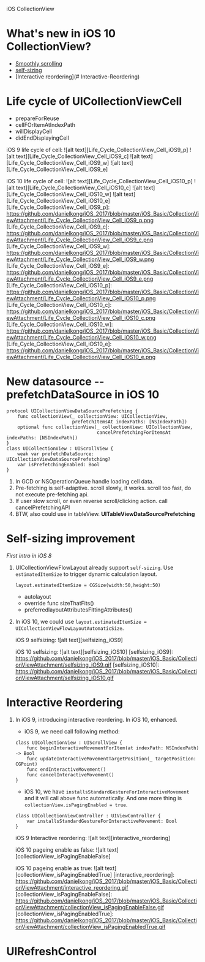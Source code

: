 iOS CollectionView

# What's new in iOS 10 CollectionView?

* [Smoothly scrolling](#Life-cycle-of-UICollectionViewCell)
* [self-sizing](#Self-sizing-improvement)
* [Interactive reordering](# Interactive-Reordering)

# Life cycle of UICollectionViewCell

* prepareForReuse
* cellFOrItemAtIndexPath
* willDisplayCell
* didEndDisplayingCell

iOS 9 life cycle of cell: 
![alt text][Life_Cycle_CollectionView_Cell_iOS9_p]
![alt text][Life_Cycle_CollectionView_Cell_iOS9_c]
![alt text][Life_Cycle_CollectionView_Cell_iOS9_w]
![alt text][Life_Cycle_CollectionView_Cell_iOS9_e]

iOS 10 life cycle of cell: 
![alt text][Life_Cycle_CollectionView_Cell_iOS10_p]
![alt text][Life_Cycle_CollectionView_Cell_iOS10_c]
![alt text][Life_Cycle_CollectionView_Cell_iOS10_w]
![alt text][Life_Cycle_CollectionView_Cell_iOS10_e]
[Life_Cycle_CollectionView_Cell_iOS9_p]: https://github.com/danielkong/iOS_2017/blob/master/iOS_Basic/CollectionViewAttachment/Life_Cycle_CollectionView_Cell_iOS9_p.png
[Life_Cycle_CollectionView_Cell_iOS9_c]: https://github.com/danielkong/iOS_2017/blob/master/iOS_Basic/CollectionViewAttachment/Life_Cycle_CollectionView_Cell_iOS9_c.png
[Life_Cycle_CollectionView_Cell_iOS9_w]: https://github.com/danielkong/iOS_2017/blob/master/iOS_Basic/CollectionViewAttachment/Life_Cycle_CollectionView_Cell_iOS9_w.png
[Life_Cycle_CollectionView_Cell_iOS9_e]: https://github.com/danielkong/iOS_2017/blob/master/iOS_Basic/CollectionViewAttachment/Life_Cycle_CollectionView_Cell_iOS9_e.png
[Life_Cycle_CollectionView_Cell_iOS10_p]: https://github.com/danielkong/iOS_2017/blob/master/iOS_Basic/CollectionViewAttachment/Life_Cycle_CollectionView_Cell_iOS10_p.png
[Life_Cycle_CollectionView_Cell_iOS10_c]: https://github.com/danielkong/iOS_2017/blob/master/iOS_Basic/CollectionViewAttachment/Life_Cycle_CollectionView_Cell_iOS10_c.png
[Life_Cycle_CollectionView_Cell_iOS10_w]: https://github.com/danielkong/iOS_2017/blob/master/iOS_Basic/CollectionViewAttachment/Life_Cycle_CollectionView_Cell_iOS10_w.png
[Life_Cycle_CollectionView_Cell_iOS10_e]: https://github.com/danielkong/iOS_2017/blob/master/iOS_Basic/CollectionViewAttachment/Life_Cycle_CollectionView_Cell_iOS10_e.png

# New datasource -- prefetchDataSource in iOS 10
```
protocol UICollectionViewDataSourcePrefetching {
    func collectionView(_ collectionView: UICollectionView,
                        prefetchItemsAt indexPaths: [NSIndexPath])
    optional func collectionView(_ collectionView: UICollectionView,
                                 cancelPrefetchingForItemsAt indexPaths: [NSIndexPath])
}
class UICollectionView : UIScrollView {
    weak var prefetchDataSource: UICollectionViewDataSourcePrefetching?
    var isPrefetchingEnabled: Bool
}
```

1. In GCD or NSOperationQueue handle loading cell data.
2. Pre-fetching is self-adaptive. scroll slowly, it works. scroll too fast, do not execute pre-fetching api.
3. If user slow scroll, or even reverse scroll/clicking action. call cancelPrefetchingAPI
4. BTW, also could use in tableView. **UITableViewDataSourcePrefetching** 

# Self-sizing improvement
_First intro in iOS 8_

1. UICollectionViewFlowLayout already support `self-sizing`. Use `estimatedItemSize` to trigger dynamic calculation layout. 
    ```
    layout.estimatedItemSize = CGSize(width:50,height:50)
    ```
    * autolayout
    * override func sizeThatFits()
    * preferredlayoutAttributesFittingAttributes()

2. In iOS 10, we could use `layout.estimatedItemSize = UICollectionViewFlowLayoutAutomaticSize`. 

    iOS 9 selfsizing: 
    ![alt text][selfsizing_iOS9]

    iOS 10 selfsizing: 
    ![alt text][selfsizing_iOS10]
[selfsizing_iOS9]: https://github.com/danielkong/iOS_2017/blob/master/iOS_Basic/CollectionViewAttachment/selfsizing_iOS9.gif
[selfsizing_iOS10]: https://github.com/danielkong/iOS_2017/blob/master/iOS_Basic/CollectionViewAttachment/selfsizing_iOS10.gif

# Interactive Reordering

1. In iOS 9, introducing interactive reordering. In iOS 10, enhanced.
    * iOS 9, we need call following method:
    
    ```
    class UICollectionView : UIScrollView {
        func beginInteractiveMovementForItem(at indexPath: NSIndexPath) -> Bool
        func updateInteractiveMovementTargetPosition(_ targetPosition: CGPoint)
        func endInteractiveMovement()
        func cancelInteractiveMovement()
    }
    ```

    * iOS 10, we have `installsStandardGestureForInteractiveMovement` and it will call above func automatically. And one more thing is `collectionView.isPagingEnabled = true`.
    
    ```
    class UICollectionViewController : UIViewController {
        var installsStandardGestureForInteractiveMovement: Bool
    }
    ```

    iOS 9 Interactive reordering: 
    ![alt text][interactive_reordering]

    iOS 10 pageing enable as false:
    ![alt text][collectionView_isPagingEnableFalse]

    iOS 10 pageing enable as true: 
    ![alt text][collectionView_isPagingEnabledTrue]
[interactive_reordering]: https://github.com/danielkong/iOS_2017/blob/master/iOS_Basic/CollectionViewAttachment/interactive_reordering.gif
[collectionView_isPagingEnableFalse]: https://github.com/danielkong/iOS_2017/blob/master/iOS_Basic/CollectionViewAttachment/collectionView_isPagingEnableFalse.gif
[collectionView_isPagingEnabledTrue]: https://github.com/danielkong/iOS_2017/blob/master/iOS_Basic/CollectionViewAttachment/collectionView_isPagingEnabledTrue.gif

# UIRefreshControl

